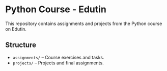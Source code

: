 # Python Course - Edutin  

This repository contains assignments and projects from the Python course on Edutin.  

## Structure  
- `assignments/` – Course exercises and tasks.  
- `projects/` – Projects and final assignments.  
